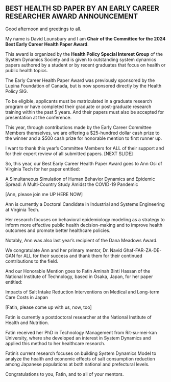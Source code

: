 ## BEST HEALTH SD PAPER BY AN EARLY CAREER RESEARCHER AWARD ANNOUNCEMENT

Good afternoon and greetings to all. 

My name is David Lounsbury and I am <b>Chair of the Committee for the 2024 Best Early Career Health Paper Award</b>. 

This award is organized by the <b>Health Policy Special Interest Group</b> of the System Dynamics Society and is given to outstanding system dynamics papers authored by a student or by recent graduates that focus on health or public health topics. 

The Early Career Health Paper Award was previously sponsored by the Lupina Foundation of Canada, but is now sponsored directly by the Health Policy SIG. 

To be eligible, applicants must be matriculated in a graduate research program or have completed their graduate or post-graduate research training within the past 5 years. 
And their papers must also be accepted for presentation at the conference. 

This year, through contributions made by the Early Career Committee Members themselves, we are offering a $25-hundred dollar cash prize to the winner and a $500 cash prize for honorable mention to first runner up. 

I want to thank this year’s Committee Members for ALL of their support and for their expert review of all submitted papers. 
[NEXT SLIDE]

So, this year, our Best Early Career Health Paper Award goes to Ann Osi of Virginia Tech for her paper entitled: 

A Simultaneous Simulation of Human Behavior Dynamics and Epidemic Spread: A Multi-Country Study Amidst the COVID-19 Pandemic

[Ann, please join me UP HERE NOW]

Ann is currently a Doctoral Candidate in Industrial and Systems Engineering at Virginia Tech. 

Her research focuses on behavioral epidemiology modeling as a strategy to inform more effective public health decision-making and to improve health outcomes and promote better healthcare policies. 

Notably, Ann was also last year’s recipient of the Dana Meadows Award. 

We congratulate Ann and her primary mentor, Dr. Navid Ghaf-FAR-ZA-DE-GAN for ALL for their success and thank them for their continued contributions to the field.

And our Honorable Mention goes to Fatin Aminah Binti Hassan of the National Institute of Technology, based in Osaka, Japan, for her paper entitled:

Impacts of Salt Intake Reduction Interventions on Medical and Long-term Care Costs in Japan

[Fatin, please come up with us, now, too]

Fatin is currently a postdoctoral researcher at the National Institute of Health and Nutrition. 

Fatin received her PhD in Technology Management from Rit-su-mei-kan University, where she developed an interest in System Dynamics and applied this method to her healthcare research.

Fatin’s current research focuses on building System Dynamics Model to analyze the health and economic effects of salt consumption reduction among Japanese populations at both national and prefectural levels. 

Congratulations to you, Fatin, and to all of your mentors. 


